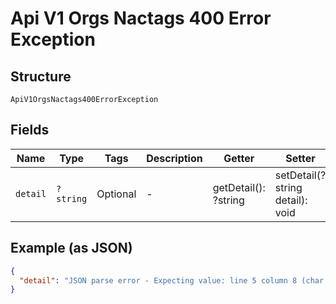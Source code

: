 
# Api V1 Orgs Nactags 400 Error Exception

## Structure

`ApiV1OrgsNactags400ErrorException`

## Fields

| Name | Type | Tags | Description | Getter | Setter |
|  --- | --- | --- | --- | --- | --- |
| `detail` | `?string` | Optional | - | getDetail(): ?string | setDetail(?string detail): void |

## Example (as JSON)

```json
{
  "detail": "JSON parse error - Expecting value: line 5 column 8 (char 56)"
}
```

